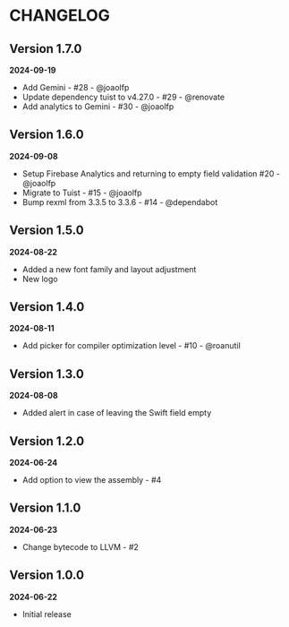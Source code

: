 # CHANGELOG

## Version 1.7.0
**2024-09-19**

- Add Gemini - #28 - @joaolfp
- Update dependency tuist to v4.27.0 - #29 - @renovate
- Add analytics to Gemini - #30 - @joaolfp

## Version 1.6.0
**2024-09-08**

- Setup Firebase Analytics and returning to empty field validation #20 - @joaolfp
- Migrate to Tuist - #15 - @joaolfp
- Bump rexml from 3.3.5 to 3.3.6 - #14 - @dependabot

## Version 1.5.0
**2024-08-22**

- Added a new font family and layout adjustment
- New logo

## Version 1.4.0
**2024-08-11**

- Add picker for compiler optimization level - #10 - @roanutil

## Version 1.3.0
**2024-08-08**

- Added alert in case of leaving the Swift field empty

## Version 1.2.0
**2024-06-24**

- Add option to view the assembly - #4

## Version 1.1.0
**2024-06-23**

- Change bytecode to LLVM - #2

## Version 1.0.0
**2024-06-22**

- Initial release
